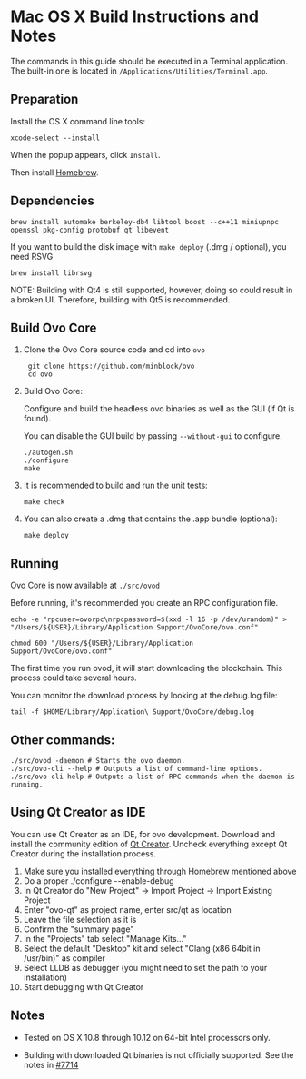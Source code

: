 Mac OS X Build Instructions and Notes
====================================
The commands in this guide should be executed in a Terminal application.
The built-in one is located in `/Applications/Utilities/Terminal.app`.

Preparation
-----------
Install the OS X command line tools:

`xcode-select --install`

When the popup appears, click `Install`.

Then install [Homebrew](https://brew.sh).

Dependencies
----------------------

    brew install automake berkeley-db4 libtool boost --c++11 miniupnpc openssl pkg-config protobuf qt libevent

If you want to build the disk image with `make deploy` (.dmg / optional), you need RSVG

    brew install librsvg

NOTE: Building with Qt4 is still supported, however, doing so could result in a broken UI. Therefore, building with Qt5 is recommended.

Build Ovo Core
------------------------

1. Clone the Ovo Core source code and cd into `ovo`

        git clone https://github.com/minblock/ovo
        cd ovo

2.  Build Ovo Core:

    Configure and build the headless ovo binaries as well as the GUI (if Qt is found).

    You can disable the GUI build by passing `--without-gui` to configure.

        ./autogen.sh
        ./configure
        make

3.  It is recommended to build and run the unit tests:

        make check

4.  You can also create a .dmg that contains the .app bundle (optional):

        make deploy

Running
-------

Ovo Core is now available at `./src/ovod`

Before running, it's recommended you create an RPC configuration file.

    echo -e "rpcuser=ovorpc\nrpcpassword=$(xxd -l 16 -p /dev/urandom)" > "/Users/${USER}/Library/Application Support/OvoCore/ovo.conf"

    chmod 600 "/Users/${USER}/Library/Application Support/OvoCore/ovo.conf"

The first time you run ovod, it will start downloading the blockchain. This process could take several hours.

You can monitor the download process by looking at the debug.log file:

    tail -f $HOME/Library/Application\ Support/OvoCore/debug.log

Other commands:
-------

    ./src/ovod -daemon # Starts the ovo daemon.
    ./src/ovo-cli --help # Outputs a list of command-line options.
    ./src/ovo-cli help # Outputs a list of RPC commands when the daemon is running.

Using Qt Creator as IDE
------------------------
You can use Qt Creator as an IDE, for ovo development.
Download and install the community edition of [Qt Creator](https://www.qt.io/download/).
Uncheck everything except Qt Creator during the installation process.

1. Make sure you installed everything through Homebrew mentioned above
2. Do a proper ./configure --enable-debug
3. In Qt Creator do "New Project" -> Import Project -> Import Existing Project
4. Enter "ovo-qt" as project name, enter src/qt as location
5. Leave the file selection as it is
6. Confirm the "summary page"
7. In the "Projects" tab select "Manage Kits..."
8. Select the default "Desktop" kit and select "Clang (x86 64bit in /usr/bin)" as compiler
9. Select LLDB as debugger (you might need to set the path to your installation)
10. Start debugging with Qt Creator

Notes
-----

* Tested on OS X 10.8 through 10.12 on 64-bit Intel processors only.

* Building with downloaded Qt binaries is not officially supported. See the notes in [#7714](https://github.com/bitcoin/bitcoin/issues/7714)
